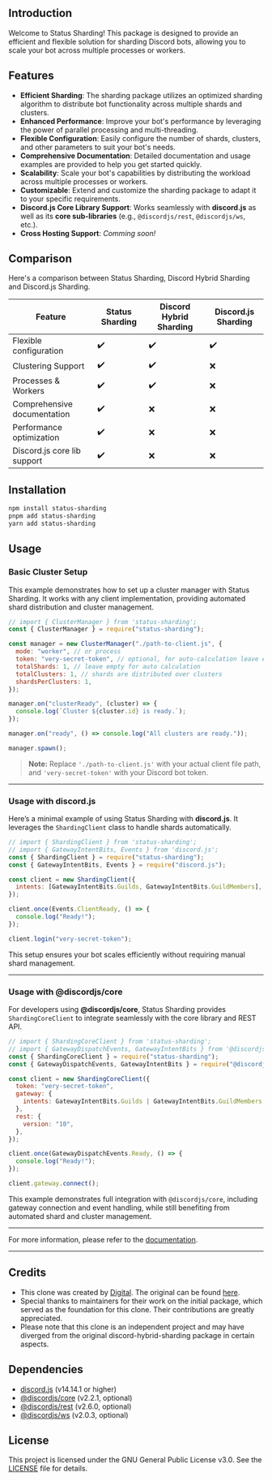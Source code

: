 ## Introduction

Welcome to Status Sharding! This package is designed to provide an efficient and flexible solution for sharding Discord bots, allowing you to scale your bot across multiple processes or workers.

## Features

- **Efficient Sharding**: The sharding package utilizes an optimized sharding algorithm to distribute bot functionality across multiple shards and clusters.
- **Enhanced Performance**: Improve your bot's performance by leveraging the power of parallel processing and multi-threading.
- **Flexible Configuration**: Easily configure the number of shards, clusters, and other parameters to suit your bot's needs.
- **Comprehensive Documentation**: Detailed documentation and usage examples are provided to help you get started quickly.
- **Scalability**: Scale your bot's capabilities by distributing the workload across multiple processes or workers.
- **Customizable**: Extend and customize the sharding package to adapt it to your specific requirements.
- **Discord.js Core Library Support**: Works seamlessly with **discord.js** as well as its **core sub-libraries** (e.g., `@discordjs/rest`, `@discordjs/ws`, etc.).
- **Cross Hosting Support**: _Comming soon!_

## Comparison

Here's a comparison between Status Sharding, Discord Hybrid Sharding and Discord.js Sharding.

| Feature                     | Status Sharding | Discord Hybrid Sharding | Discord.js Sharding |
| --------------------------- | --------------- | ----------------------- | ------------------- |
| Flexible configuration      | ✔️              | ✔️                      | ✔️                  |
| Clustering Support          | ✔️              | ✔️                      | ❌                  |
| Processes & Workers         | ✔️              | ✔️                      | ❌                  |
| Comprehensive documentation | ✔️              | ❌                      | ❌                  |
| Performance optimization    | ✔️              | ❌                      | ❌                  |
| Discord.js core lib support | ✔️              | ❌                      | ❌                  |

## Installation

```bash
npm install status-sharding
pnpm add status-sharding
yarn add status-sharding
```

## Usage

### Basic Cluster Setup

This example demonstrates how to set up a cluster manager with Status Sharding. It works with any client implementation, providing automated shard distribution and cluster management.

```javascript
// import { ClusterManager } from 'status-sharding';
const { ClusterManager } = require("status-sharding");

const manager = new ClusterManager("./path-to-client.js", {
  mode: "worker", // or process
  token: "very-secret-token", // optional, for auto-calculation leave empty
  totalShards: 1, // leave empty for auto calculation
  totalClusters: 1, // shards are distributed over clusters
  shardsPerClusters: 1,
});

manager.on("clusterReady", (cluster) => {
  console.log(`Cluster ${cluster.id} is ready.`);
});

manager.on("ready", () => console.log("All clusters are ready."));

manager.spawn();
```

> **Note:** Replace `'./path-to-client.js'` with your actual client file path, and `'very-secret-token'` with your Discord bot token.

---

### Usage with discord.js

Here’s a minimal example of using Status Sharding with **discord.js**. It leverages the `ShardingClient` class to handle shards automatically.

```javascript
// import { ShardingClient } from 'status-sharding';
// import { GatewayIntentBits, Events } from 'discord.js';
const { ShardingClient } = require("status-sharding");
const { GatewayIntentBits, Events } = require("discord.js");

const client = new ShardingClient({
  intents: [GatewayIntentBits.Guilds, GatewayIntentBits.GuildMembers],
});

client.once(Events.ClientReady, () => {
  console.log("Ready!");
});

client.login("very-secret-token");
```

This setup ensures your bot scales efficiently without requiring manual shard management.

---

### Usage with @discordjs/core

For developers using **@discordjs/core**, Status Sharding provides `ShardingCoreClient` to integrate seamlessly with the core library and REST API.

```javascript
// import { ShardingCoreClient } from 'status-sharding';
// import { GatewayDispatchEvents, GatewayIntentBits } from '@discordjs/core';
const { ShardingCoreClient } = require("status-sharding");
const { GatewayDispatchEvents, GatewayIntentBits } = require("@discordjs/core");

const client = new ShardingCoreClient({
  token: "very-secret-token",
  gateway: {
    intents: GatewayIntentBits.Guilds | GatewayIntentBits.GuildMembers,
  },
  rest: {
    version: "10",
  },
});

client.once(GatewayDispatchEvents.Ready, () => {
  console.log("Ready!");
});

client.gateway.connect();
```

This example demonstrates full integration with `@discordjs/core`, including gateway connection and event handling, while still benefiting from automated shard and cluster management.

---

For more information, please refer to the [documentation](https://help.crni.xyz/status-sharding/introduction).

---

## Credits

- This clone was created by [Digital](https://crni.xyz/). The original can be found [here](https://github.com/meister03/discord-hybrid-sharding).
- Special thanks to maintainers for their work on the initial package, which served as the foundation for this clone. Their contributions are greatly appreciated.
- Please note that this clone is an independent project and may have diverged from the original discord-hybrid-sharding package in certain aspects.

## Dependencies

- [discord.js](https://www.npmjs.com/package/discord.js) (v14.14.1 or higher)
- [@discordjs/core](https://www.npmjs.com/package/@discordjs/core) (v2.2.1, optional)
- [@discordjs/rest](https://www.npmjs.com/package/@discordjs/rest) (v2.6.0, optional)
- [@discordjs/ws](https://www.npmjs.com/package/@discordjs/ws) (v2.0.3, optional)

## License

This project is licensed under the GNU General Public License v3.0. See the [LICENSE](./LICENSE) file for details.
